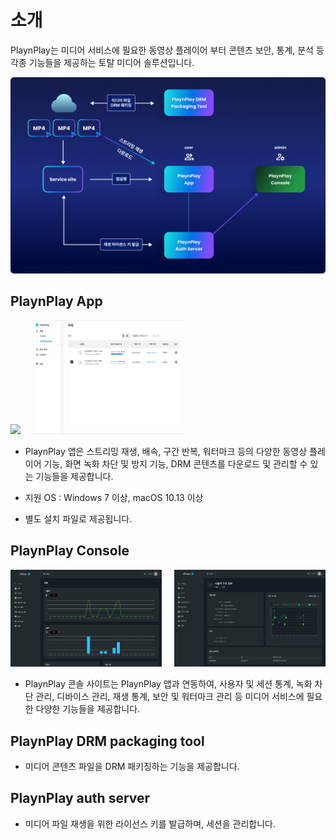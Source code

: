 # 소개

PlaynPlay는 미디어 서비스에 필요한 동영상 플레이어 부터 콘텐츠 보안, 통계, 분석 등 각종 기능들을 제공하는 토탈 미디어 솔루션입니다.

![](./img/what-is-playnplay.png)

## PlaynPlay App

<img width="48%" src="./img/player-with-watermark.png" style="margin-right: 4%"/><img width="48%" src="./img/playnplay-app.png" />


* PlaynPlay 앱은 스트리밍 재생, 배속, 구간 반복, 워터마크 등의 다양한 동영상 플레이어 기능, 화면 녹화 차단 및 방지 기능, DRM 콘텐츠를 다운로드 및 관리할 수 있는 기능들을 제공합니다.

* 지원 OS : Windows 7 이상, macOS 10.13 이상

* 별도 설치 파일로 제공됩니다.

## PlaynPlay Console

<img width="48%" src="./img/console-graph.png" style="margin-right: 4%"/><img width="48%" src="./img/console-user-info.png" />

* PlaynPlay 콘솔 사이트는 PlaynPlay 앱과 연동하여, 사용자 및 세션 통계, 녹화 차단 관리, 디바이스 관리, 재생 통계, 보안 및 워터마크 관리 등 미디어 서비스에 필요한 다양한 기능들을 제공합니다.

## PlaynPlay DRM packaging tool

* 미디어 콘텐츠 파일을 DRM 패키징하는 기능을 제공합니다.

## PlaynPlay auth server

* 미디어 파일 재생을 위한 라이선스 키를 발급하며, 세션을 관리합니다.
